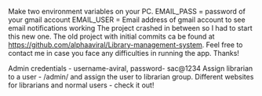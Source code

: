 Make two environment variables on your PC. 
EMAIL_PASS = password of your gmail account
EMAIL_USER = Email address of gmail account to see email notifications working
The project crashed in between so I had to start this new one. The old project with initial commits ca be found at https://github.com/alphaaviral/Library-management-system.
Feel free to contact me in case you face any difficulties in running the app. Thanks!

Admin credentials - username-aviral, password- sac@1234
Assign librarian to a user - /admin/ and assign the user to librarian group.
Different websites for librarians and normal users - check it out!
